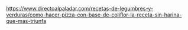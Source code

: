 https://www.directoalpaladar.com/recetas-de-legumbres-y-verduras/como-hacer-pizza-con-base-de-coliflor-la-receta-sin-harina-que-mas-triunfa